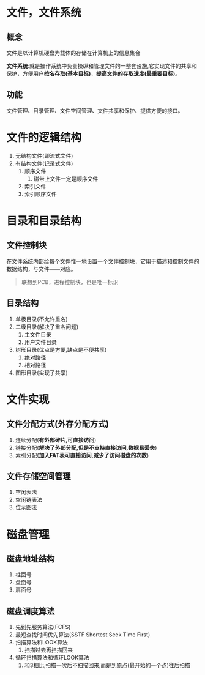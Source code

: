 # 文件，文件系统

## 概念

文件是以计算机硬盘为载体的存储在计算机上的信息集合

**文件系统**:就是操作系统中负责操纵和管理文件的一整套设施,它实现文件的共享和保护，方便用户**按名存取(基本目标)**，**提高文件的存取速度(最重要目标)**。

## 功能

文件管理、目录管理、文件空间管理、文件共享和保护、提供方便的接口。

# 文件的逻辑结构

1. 无结构文件(即流式文件)
2. 有结构文件(记录式文件)
   1. 顺序文件
      1. 磁带上文件一定是顺序文件
   2. 索引文件
   3. 索引顺序文件

# 目录和目录结构

## 文件控制块

在文件系统内部给每个文件惟一地设置一个文件控制块，它用于描述和控制文件的数据结构，与文件——对应。

> 联想到PCB，进程控制块，也是唯一标识

## 目录结构

1. 单极目录(不允许重名)
2. 二级目录(解决了重名问题)
   1. 主文件目录
   2. 用户文件目录
3. 树形目录(优点是方便,缺点是不便共享)
   1. 绝对路径
   2. 相对路径
4. 图形目录(实现了共享)

# 文件实现

## 文件分配方式(外存分配方式)

1. 连续分配(**有外部碎片,可直接访问**)
2. 链接分配(**解决了外部分配,但是不支持直接访问,数据易丢失**)
3. 索引分配(**加入FAT表可直接访问,减少了访问磁盘的次数**)

## 文件存储空间管理

1. 空闲表法
2. 空闲链表法
3. 位示图法

# 磁盘管理

## 磁盘地址结构

1. 柱面号
2. 盘面号
3. 扇面号

## 磁盘调度算法

1. 先到先服务算法(FCFS)
2. 最短查找时间优先算法(SSTF Shortest Seek Time First)
3. 扫描算法和LOOK算法
   1. 扫描过去再扫描回来
4. 循环扫描算法和循环LOOK算法
   1. 和3相比,扫描一次后不扫描回来,而是到原点(最开始的一个点)往后扫描
